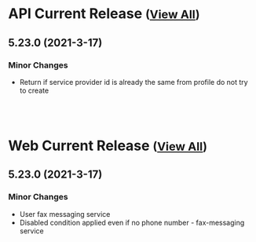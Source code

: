 
# API Current Release <small>([View All](/API.md))</small>
## 5.23.0 (2021-3-17)
### Minor Changes 

- Return if service provider id is already the same from profile do not try to create

<br><br>
# Web Current Release <small>([View All](/Web.md))</small>
## 5.23.0 (2021-3-17)
### Minor Changes 

- User fax messaging service
- Disabled condition applied even if no phone number - fax-messaging service

  